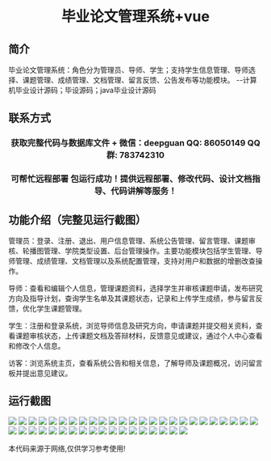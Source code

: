 <p><h1 align="center">毕业论文管理系统+vue</h1></p>

## 简介
毕业论文管理系统：角色分为管理员、导师、学生；支持学生信息管理、导师选择、课题管理、成绩管理、文档管理、留言反馈、公告发布等功能模块。    --计算机毕业设计源码；毕设源码；java毕业设计源码


## 联系方式
<p><h3 align="center">获取完整代码与数据库文件 + 微信：deepguan QQ: 86050149 QQ群: 783742310</h3></p>
<p><h3 align="center">可帮忙远程部署 包运行成功！提供远程部署、修改代码、设计文档指导、代码讲解等服务！</h3></p>

## 功能介绍（完整见运行截图）
管理员：登录、注册、退出、用户信息管理、系统公告管理、留言管理、课题审核、轮播图管理、学院类型设置、后台管理操作。主要功能模块包括学生管理、导师管理、成绩管理、文档管理以及系统配置管理，支持对用户和数据的增删改查操作。

导师：查看和编辑个人信息，管理课题资料，选择学生并审核课题申请，发布研究方向及指导计划，查询学生名单及其课题状态，记录和上传学生成绩，参与留言反馈，优化学生课题管理。

学生：注册和登录系统，浏览导师信息及研究方向，申请课题并提交相关资料，查看课题审核状态，上传课题文档及答辩材料，反馈意见或建议，通过个人中心查看和修改个人信息。

访客：浏览系统主页，查看系统公告和相关信息，了解导师及课题概况，访问留言板并提出意见建议。


## 运行截图
![](https://bs-1329754181.cos.ap-shanghai.myqcloud.com/ssm/GraduationThesisManagementSystem/img/001.jpg)
![](https://bs-1329754181.cos.ap-shanghai.myqcloud.com/ssm/GraduationThesisManagementSystem/img/002.jpg)
![](https://bs-1329754181.cos.ap-shanghai.myqcloud.com/ssm/GraduationThesisManagementSystem/img/003.jpg)
![](https://bs-1329754181.cos.ap-shanghai.myqcloud.com/ssm/GraduationThesisManagementSystem/img/004.jpg)
![](https://bs-1329754181.cos.ap-shanghai.myqcloud.com/ssm/GraduationThesisManagementSystem/img/005.jpg)
![](https://bs-1329754181.cos.ap-shanghai.myqcloud.com/ssm/GraduationThesisManagementSystem/img/006.jpg)
![](https://bs-1329754181.cos.ap-shanghai.myqcloud.com/ssm/GraduationThesisManagementSystem/img/007.jpg)
![](https://bs-1329754181.cos.ap-shanghai.myqcloud.com/ssm/GraduationThesisManagementSystem/img/008.jpg)
![](https://bs-1329754181.cos.ap-shanghai.myqcloud.com/ssm/GraduationThesisManagementSystem/img/009.jpg)
![](https://bs-1329754181.cos.ap-shanghai.myqcloud.com/ssm/GraduationThesisManagementSystem/img/010.jpg)
![](https://bs-1329754181.cos.ap-shanghai.myqcloud.com/ssm/GraduationThesisManagementSystem/img/011.jpg)
![](https://bs-1329754181.cos.ap-shanghai.myqcloud.com/ssm/GraduationThesisManagementSystem/img/012.jpg)
![](https://bs-1329754181.cos.ap-shanghai.myqcloud.com/ssm/GraduationThesisManagementSystem/img/013.jpg)
![](https://bs-1329754181.cos.ap-shanghai.myqcloud.com/ssm/GraduationThesisManagementSystem/img/014.jpg)
![](https://bs-1329754181.cos.ap-shanghai.myqcloud.com/ssm/GraduationThesisManagementSystem/img/015.jpg)
![](https://bs-1329754181.cos.ap-shanghai.myqcloud.com/ssm/GraduationThesisManagementSystem/img/016.jpg)
![](https://bs-1329754181.cos.ap-shanghai.myqcloud.com/ssm/GraduationThesisManagementSystem/img/017.jpg)
![](https://bs-1329754181.cos.ap-shanghai.myqcloud.com/ssm/GraduationThesisManagementSystem/img/018.jpg)
![](https://bs-1329754181.cos.ap-shanghai.myqcloud.com/ssm/GraduationThesisManagementSystem/img/019.jpg)
![](https://bs-1329754181.cos.ap-shanghai.myqcloud.com/ssm/GraduationThesisManagementSystem/img/020.jpg)
![](https://bs-1329754181.cos.ap-shanghai.myqcloud.com/ssm/GraduationThesisManagementSystem/img/021.jpg)
![](https://bs-1329754181.cos.ap-shanghai.myqcloud.com/ssm/GraduationThesisManagementSystem/img/022.jpg)
![](https://bs-1329754181.cos.ap-shanghai.myqcloud.com/ssm/GraduationThesisManagementSystem/img/023.jpg)
![](https://bs-1329754181.cos.ap-shanghai.myqcloud.com/ssm/GraduationThesisManagementSystem/img/024.jpg)
![](https://bs-1329754181.cos.ap-shanghai.myqcloud.com/ssm/GraduationThesisManagementSystem/img/025.jpg)
![](https://bs-1329754181.cos.ap-shanghai.myqcloud.com/ssm/GraduationThesisManagementSystem/img/026.jpg)
![](https://bs-1329754181.cos.ap-shanghai.myqcloud.com/ssm/GraduationThesisManagementSystem/img/027.jpg)
![](https://bs-1329754181.cos.ap-shanghai.myqcloud.com/ssm/GraduationThesisManagementSystem/img/028.jpg)
![](https://bs-1329754181.cos.ap-shanghai.myqcloud.com/ssm/GraduationThesisManagementSystem/img/029.jpg)
![](https://bs-1329754181.cos.ap-shanghai.myqcloud.com/ssm/GraduationThesisManagementSystem/img/030.jpg)
![](https://bs-1329754181.cos.ap-shanghai.myqcloud.com/ssm/GraduationThesisManagementSystem/img/031.jpg)
![](https://bs-1329754181.cos.ap-shanghai.myqcloud.com/ssm/GraduationThesisManagementSystem/img/032.jpg)
![](https://bs-1329754181.cos.ap-shanghai.myqcloud.com/ssm/GraduationThesisManagementSystem/img/033.jpg)
![](https://bs-1329754181.cos.ap-shanghai.myqcloud.com/ssm/GraduationThesisManagementSystem/img/034.jpg)
![](https://bs-1329754181.cos.ap-shanghai.myqcloud.com/ssm/GraduationThesisManagementSystem/img/035.jpg)
![](https://bs-1329754181.cos.ap-shanghai.myqcloud.com/ssm/GraduationThesisManagementSystem/img/036.jpg)
![](https://bs-1329754181.cos.ap-shanghai.myqcloud.com/ssm/GraduationThesisManagementSystem/img/037.jpg)
![](https://bs-1329754181.cos.ap-shanghai.myqcloud.com/ssm/GraduationThesisManagementSystem/img/038.jpg)
![](https://bs-1329754181.cos.ap-shanghai.myqcloud.com/ssm/GraduationThesisManagementSystem/img/039.jpg)
![](https://bs-1329754181.cos.ap-shanghai.myqcloud.com/ssm/GraduationThesisManagementSystem/img/040.jpg)
![](https://bs-1329754181.cos.ap-shanghai.myqcloud.com/ssm/GraduationThesisManagementSystem/img/041.jpg)
![](https://bs-1329754181.cos.ap-shanghai.myqcloud.com/ssm/GraduationThesisManagementSystem/img/042.jpg)
![](https://bs-1329754181.cos.ap-shanghai.myqcloud.com/ssm/GraduationThesisManagementSystem/img/043.jpg)

<p>本代码来源于网络,仅供学习参考使用!</p>
